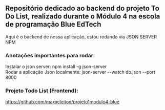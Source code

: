 ## Repositório dedicado ao backend do projeto To Do List, realizado durante o Módulo 4 na escola de programação Blue EdTech
Aqui é o backend de nossa aplicação, estou rodando via JSON SERVER NPM

### Anotações importantes para rodar:
Instalar o json server: npm install -g json-server
<br>
Rodar a aplicação Json localmente: json-server --watch db.json --port 8000

### Projeto Todo List (Frontend):
https://github.com/maxxcleiton/projeto1modulo4-blue
